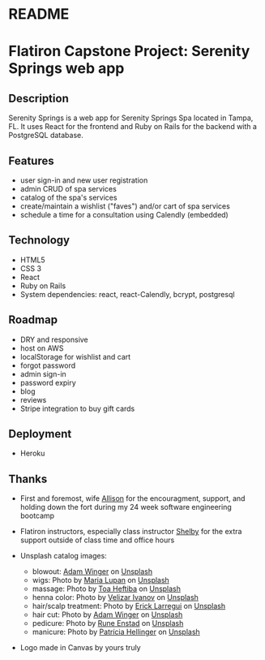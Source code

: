 # README

# Flatiron Capstone Project: Serenity Springs web app

## Description

Serenity Springs is a web app for Serenity Springs Spa located in Tampa, FL. It uses React for the frontend and Ruby on Rails for the backend with a PostgreSQL database.

## Features

-  user sign-in and new user registration
-  admin CRUD of spa services
-  catalog of the spa's services
-  create/maintain a wishlist ("faves") and/or cart of spa services
-  schedule a time for a consultation using Calendly (embedded)

## Technology

-  HTML5
-  CSS 3
-  React
-  Ruby on Rails
-  System dependencies: react, react-Calendly, bcrypt, postgresql

## Roadmap

-  DRY and responsive
-  host on AWS
-  localStorage for wishlist and cart
-  forgot password
-  admin sign-in
-  password expiry
-  blog
-  reviews
-  Stripe integration to buy gift cards

## Deployment

-  Heroku

## Thanks

-  First and foremost, wife [Allison](https://www.linkedin.com/in/allison-ortiz-3934689/) for the encouragment, support, and holding down the fort during my 24 week software engineering bootcamp
-  Flatiron instructors, especially class instructor [Shelby](https://github.com/miShelbyT) for the extra support outside of class time and office hours
-  Unsplash catalog images:

   -  blowout: <a href="https://unsplash.com/@awcreativeut?utm_source=unsplash&utm_medium=referral&utm_content=creditCopyText">Adam Winger</a> on <a href="https://unsplash.com/s/photos/blow-dry?utm_source=unsplash&utm_medium=referral&utm_content=creditCopyText">Unsplash</a>
   -  wigs: Photo by <a href="https://unsplash.com/@luandmario?utm_source=unsplash&utm_medium=referral&utm_content=creditCopyText">Maria Lupan</a> on <a href="https://unsplash.com/s/photos/wig?utm_source=unsplash&utm_medium=referral&utm_content=creditCopyText">Unsplash</a>
   -  massage: Photo by <a href="https://unsplash.com/@heftiba?utm_source=unsplash&utm_medium=referral&utm_content=creditCopyText">Toa Heftiba</a> on <a href="https://unsplash.com/s/photos/massage?utm_source=unsplash&utm_medium=referral&utm_content=creditCopyText">Unsplash</a>
   -  henna color: Photo by <a href="https://unsplash.com/@lycan?utm_source=unsplash&utm_medium=referral&utm_content=creditCopyText">Velizar Ivanov</a> on <a href="https://unsplash.com/s/photos/hair-color-treatment?utm_source=unsplash&utm_medium=referral&utm_content=creditCopyText">Unsplash</a>
   -  hair/scalp treatment: Photo by <a href="https://unsplash.com/@ericklarregui?utm_source=unsplash&utm_medium=referral&utm_content=creditCopyText">Erick Larregui</a> on <a href="https://unsplash.com/s/photos/hair-treatment?utm_source=unsplash&utm_medium=referral&utm_content=creditCopyText">Unsplash</a>
   -  hair cut: Photo by <a href="https://unsplash.com/@awcreativeut?utm_source=unsplash&utm_medium=referral&utm_content=creditCopyText">Adam Winger</a> on <a href="https://unsplash.com/s/photos/haircut?utm_source=unsplash&utm_medium=referral&utm_content=creditCopyText">Unsplash</a>
   -  pedicure: Photo by <a href="https://unsplash.com/@runejohs?utm_source=unsplash&utm_medium=referral&utm_content=creditCopyText">Rune Enstad</a> on <a href="https://unsplash.com/s/photos/pedicure?utm_source=unsplash&utm_medium=referral&utm_content=creditCopyText">Unsplash</a>
   -  manicure: Photo by <a href="https://unsplash.com/@newleonin?utm_source=unsplash&utm_medium=referral&utm_content=creditCopyText">Patrícia Hellinger</a> on <a href="https://unsplash.com/s/photos/manicure?utm_source=unsplash&utm_medium=referral&utm_content=creditCopyText">Unsplash</a>

-  Logo made in Canvas by yours truly
